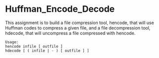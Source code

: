 # Huffman_Encode_Decode
This assignment is to build a file compression tool, hencode, that will use Huffman codes to compress a given file, and a file decompression tool, hdecode, that will uncompress a file compressed with hencode. 
```
Usage:
hencode infile [ outfile ]
hdecode [ ( infile | - ) [ outfile ] ]
```
